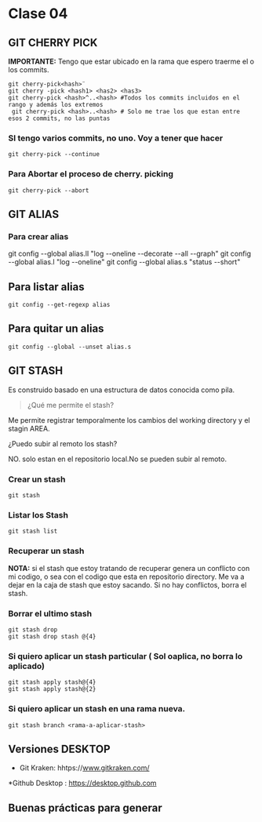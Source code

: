 # Clase 04

## GIT CHERRY PICK

**IMPORTANTE:** Tengo que estar ubicado en la rama que espero traerme el o los commits.
    
    git cherry-pick<hash>¨
    git cherry -pick <hash1> <has2> <has3>
    git cherry-pick <hash>^..<hash> #Todos los commits incluidos en el rango y además los extremos
     git cherry-pick <hash>..<hash> # Solo me trae los que estan entre esos 2 commits, no las puntas

### SI tengo varios commits, no uno. Voy a tener que hacer 

    git cherry-pick --continue


### Para Abortar el proceso de cherry. picking

    git cherry-pick --abort

## GIT ALIAS 

### Para crear alias

git config --global alias.ll "log --oneline --decorate --all --graph"
git config --global alias.l "log --oneline"
git config --global alias.s "status --short"

## Para listar alias

    git config --get-regexp alias

## Para quitar un alias

    git config --global --unset alias.s

## GIT STASH
Es construido basado en una estructura de datos conocida como pila.

> ¿Qué me permite el stash?

Me permite registrar temporalmente los cambios del working directory y el stagin AREA.

¿Puedo subir al remoto los stash?

NO. solo estan en el repositorio local.No se pueden subir al remoto.


### Crear un stash

    git stash

### Listar los Stash

    git stash list

### Recuperar un stash

**NOTA:** si el stash que estoy tratando de recuperar genera un conflicto con mi codigo, o sea con el codigo que esta en repositorio directory. Me va a dejar en la caja de stash que estoy sacando. Si no hay conflictos, borra el stash.


### Borrar el ultimo stash

    git stash drop
    git stash drop stash @{4}


### Si quiero aplicar un stash particular ( Sol oaplica, no borra lo aplicado)

    git stash apply stash@{4}
    git stash apply stash@{2}

### Si quiero aplicar un stash en una rama nueva.

    git stash branch <rama-a-aplicar-stash>


## Versiones DESKTOP

* Git Kraken: hhtps://www.gitkraken.com/

*Github Desktop : https://desktop.github.com


## Buenas prácticas para generar 